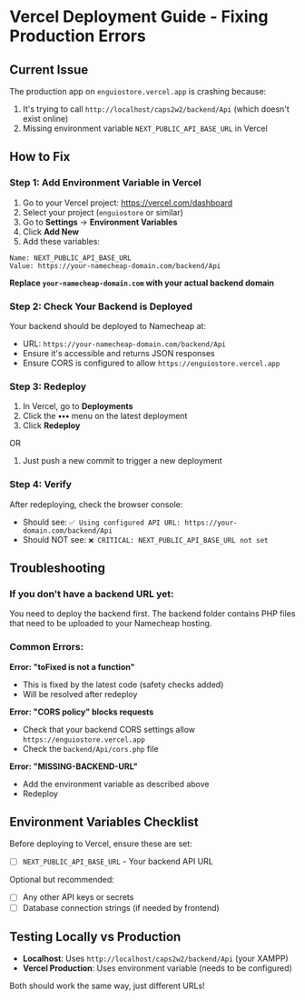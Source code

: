 # Vercel Deployment Guide - Fixing Production Errors

## Current Issue
The production app on `enguiostore.vercel.app` is crashing because:
1. It's trying to call `http://localhost/caps2w2/backend/Api` (which doesn't exist online)
2. Missing environment variable `NEXT_PUBLIC_API_BASE_URL` in Vercel

## How to Fix

### Step 1: Add Environment Variable in Vercel

1. Go to your Vercel project: https://vercel.com/dashboard
2. Select your project (`enguiostore` or similar)
3. Go to **Settings** → **Environment Variables**
4. Click **Add New**
5. Add these variables:

```
Name: NEXT_PUBLIC_API_BASE_URL
Value: https://your-namecheap-domain.com/backend/Api
```

**Replace `your-namecheap-domain.com` with your actual backend domain**

### Step 2: Check Your Backend is Deployed

Your backend should be deployed to Namecheap at:
- URL: `https://your-namecheap-domain.com/backend/Api`
- Ensure it's accessible and returns JSON responses
- Ensure CORS is configured to allow `https://enguiostore.vercel.app`

### Step 3: Redeploy

1. In Vercel, go to **Deployments**
2. Click the **•••** menu on the latest deployment
3. Click **Redeploy**

OR

1. Just push a new commit to trigger a new deployment

### Step 4: Verify

After redeploying, check the browser console:
- Should see: `✅ Using configured API URL: https://your-domain.com/backend/Api`
- Should NOT see: `❌ CRITICAL: NEXT_PUBLIC_API_BASE_URL not set`

## Troubleshooting

### If you don't have a backend URL yet:
You need to deploy the backend first. The backend folder contains PHP files that need to be uploaded to your Namecheap hosting.

### Common Errors:

**Error: "toFixed is not a function"**
- This is fixed by the latest code (safety checks added)
- Will be resolved after redeploy

**Error: "CORS policy" blocks requests**
- Check that your backend CORS settings allow `https://enguiostore.vercel.app`
- Check the `backend/Api/cors.php` file

**Error: "MISSING-BACKEND-URL"**
- Add the environment variable as described above
- Redeploy

## Environment Variables Checklist

Before deploying to Vercel, ensure these are set:

- [ ] `NEXT_PUBLIC_API_BASE_URL` - Your backend API URL

Optional but recommended:
- [ ] Any other API keys or secrets
- [ ] Database connection strings (if needed by frontend)

## Testing Locally vs Production

- **Localhost**: Uses `http://localhost/caps2w2/backend/Api` (your XAMPP)
- **Vercel Production**: Uses environment variable (needs to be configured)

Both should work the same way, just different URLs!

